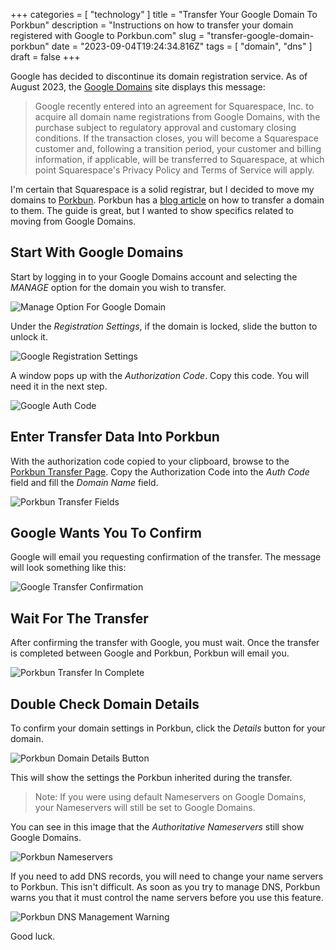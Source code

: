 +++
categories = [ "technology" ]
title = "Transfer Your Google Domain To Porkbun"
description = "Instructions on how to transfer your domain registered with Google to Porkbun.com"
slug = "transfer-google-domain-porkbun"
date = "2023-09-04T19:24:34.816Z"
tags = [ "domain", "dns" ]
draft = false
+++

Google has decided to discontinue its domain registration service.
As of August 2023, the [Google Domains](https://domains.google.com) site displays this message:

> Google recently entered into an agreement for Squarespace, Inc. to acquire all domain name
> registrations from Google Domains, with the purchase subject to regulatory approval and customary
> closing conditions. If the transaction closes, you will become a Squarespace customer and,
> following a transition period, your customer and billing information, if applicable, will be
> transferred to Squarespace, at which point Squarespace's Privacy Policy and Terms of Service will
> apply.

I'm certain that Squarespace is a solid registrar, but I decided to move my domains to
[Porkbun](https://porkbun.com). Porkbun has a [blog
article](https://kb.porkbun.com/article/56-how-to-transfer-domain-to-porkbun) on how to transfer a
domain to them. The guide is great, but I wanted to show specifics related to moving from Google
Domains.

## Start With Google Domains
Start by logging in to your Google Domains account and selecting the *MANAGE* option for the domain you wish to transfer.

![Manage Option For Google Domain](google_domains_manage.png)

Under the *Registration Settings*, if the domain is locked, slide the button to
unlock it.

![Google Registration Settings](googledomains-registration-settings.png)

A window pops up with the *Authorization Code*.
Copy this code. 
You will need it in the next step.

![Google Auth Code](googledomains-authcode.png)

## Enter Transfer Data Into Porkbun

With the authorization code copied to your clipboard, browse to the
[Porkbun Transfer Page](https://porkbun.com/transfer). Copy the Authorization Code into the *Auth
Code* field and fill the *Domain Name* field.

![Porkbun Transfer Fields](Transfer_To_Porkbun.png)

## Google Wants You To Confirm

Google will email you requesting confirmation of the transfer.
The message will look something like this:

![Google Transfer Confirmation](google_domain_transfer_confirmation.png)

## Wait For The Transfer

After confirming the transfer with Google, you must wait.
Once the transfer is completed between Google and Porkbun, Porkbun will email you.

![Porkbun Transfer In Complete](porkbun_transfer_in_complete.png)

## Double Check Domain Details

To confirm your domain settings in Porkbun, click the *Details* button for your domain.

![Porkbun Domain Details Button](porkbun_domain_details_show.png)

This will show the settings the Porkbun inherited during the transfer.

>Note: If you were using default Nameservers on Google Domains, your Nameservers will still be set to Google Domains.

You can see in this image that the _Authoritative Nameservers_ still show Google Domains.

![Porkbun Nameservers](porkbun_domain_details_nameservers.png)

If you need to add DNS records, you will need to change your name servers to Porkbun.
This isn't difficult.
As soon as you try to manage DNS, Porkbun warns you that it must control the name servers before you use this feature.

![Porkbun DNS Management Warning](porkbun_dns_manage_nameserver_warning.png)

Good luck.
